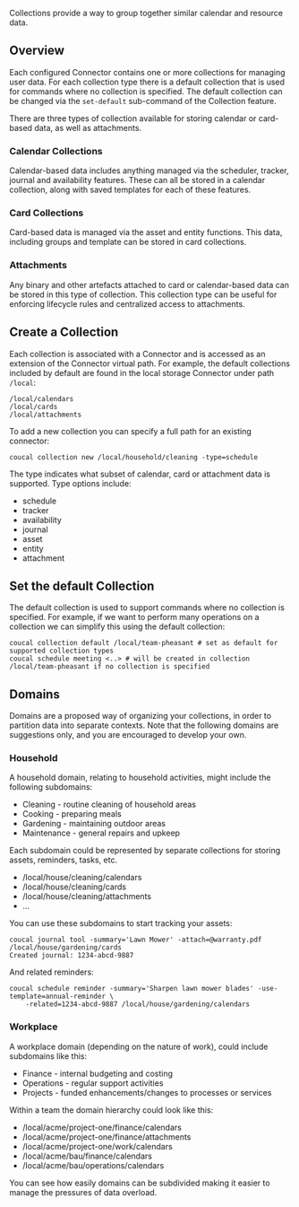 Collections provide a way to group together similar calendar and resource data.

## Overview

Each configured Connector contains one or more collections for managing user data. For each collection type
there is a default collection that is used for commands where no collection is specified. The default
collection can be changed via the `set-default` sub-command of the Collection feature.

There are three types of collection available for storing calendar or card-based data, as well 
as attachments.

### Calendar Collections

Calendar-based data includes anything managed via the scheduler, tracker, journal and availability
features. These can all be stored in a calendar collection, along with saved templates for each of these
features.

### Card Collections

Card-based data is managed via the asset and entity functions. This data, including groups and template
can be stored in card collections.

### Attachments

Any binary and other artefacts attached to card or calendar-based data can be stored in this type of
collection. This collection type can be useful for enforcing lifecycle rules and centralized access to
attachments.

## Create a Collection

Each collection is associated with a Connector and is accessed as an extension of the Connector
virtual path. For example, the default collections included by default are found in the local storage
Connector under path `/local`:

    /local/calendars
    /local/cards
    /local/attachments

To add a new collection you can specify a full path for an existing connector:

    coucal collection new /local/household/cleaning -type=schedule

The type indicates what subset of calendar, card or attachment data is supported. Type options include:

* schedule
* tracker
* availability
* journal
* asset
* entity
* attachment


## Set the default Collection

The default collection is used to support commands where no collection is specified. For example, if
we want to perform many operations on a collection we can simplify this using the default collection:

    coucal collection default /local/team-pheasant # set as default for supported collection types
    coucal schedule meeting <..> # will be created in collection /local/team-pheasant if no collection is specified

## Domains

Domains are a proposed way of organizing your collections, in order to partition data into separate
contexts. Note that the following domains are suggestions only, and you are encouraged to develop your
own.

### Household

A household domain, relating to household activities, might include the following subdomains:

* Cleaning - routine cleaning of household areas
* Cooking - preparing meals
* Gardening - maintaining outdoor areas
* Maintenance - general repairs and upkeep

Each subdomain could be represented by separate collections for storing assets, reminders, tasks, etc.

* /local/house/cleaning/calendars
* /local/house/cleaning/cards
* /local/house/cleaning/attachments
* ...

You can use these subdomains to start tracking your assets:

    coucal journal tool -summary='Lawn Mower' -attach=@warranty.pdf /local/house/gardening/cards
    Created journal: 1234-abcd-9887

And related reminders:

    coucal schedule reminder -summary='Sharpen lawn mower blades' -use-template=annual-reminder \
        -related=1234-abcd-9887 /local/house/gardening/calendars

### Workplace

A workplace domain (depending on the nature of work), could include subdomains like this:

* Finance - internal budgeting and costing
* Operations - regular support activities
* Projects - funded enhancements/changes to processes or services

Within a team the domain hierarchy could look like this:

* /local/acme/project-one/finance/calendars
* /local/acme/project-one/finance/attachments
* /local/acme/project-one/work/calendars
* /local/acme/bau/finance/calendars
* /local/acme/bau/operations/calendars

You can see how easily domains can be subdivided making it easier to manage the pressures of data overload.
